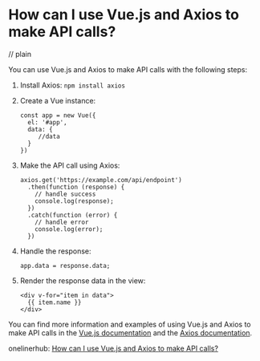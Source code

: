 # How can I use Vue.js and Axios to make API calls?
// plain

You can use Vue.js and Axios to make API calls with the following steps:

1. Install Axios:
   `npm install axios`

2. Create a Vue instance:
   ```
   const app = new Vue({
     el: '#app',
     data: {
        //data
     }
   })
   ```

3. Make the API call using Axios:
   ```
   axios.get('https://example.com/api/endpoint')
     .then(function (response) {
       // handle success
       console.log(response);
     })
     .catch(function (error) {
       // handle error
       console.log(error);
     })
   ```

4. Handle the response:
   ```
   app.data = response.data;
   ```

5. Render the response data in the view:
   ```
   <div v-for="item in data">
     {{ item.name }}
   </div>
   ```

You can find more information and examples of using Vue.js and Axios to make API calls in the [Vue.js documentation](https://vuejs.org/v2/cookbook/using-axios-to-consume-apis.html) and the [Axios documentation](https://github.com/axios/axios).

onelinerhub: [How can I use Vue.js and Axios to make API calls?](https://onelinerhub.com/vue.js/how-can-i-use-vue-js-and-axios-to-make-api-calls)